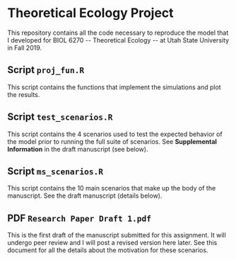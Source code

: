 # Theoretical Ecology Project

This repository contains all the code necessary to reproduce the model that I developed for BIOL 6270 -- Theoretical Ecology -- at Utah State University in Fall 2019.

## Script `proj_fun.R`
This script contains the functions that implement the simulations and plot the results.

## Script `test_scenarios.R`
This script contains the 4 scenarios used to test the expected behavior of the model prior to running the full suite of scenarios. See **Supplemental Information** in the draft manuscript (see below).

## Script `ms_scenarios.R`
This script contains the 10 main scenarios that make up the body of the manuscript. See the draft manuscript (details below).

## PDF `Research Paper Draft 1.pdf`
This is the first draft of the manuscript submitted for this assignment. It will undergo peer review and I will post a revised version here later. See this document for all the details about the motivation for these scenarios.
